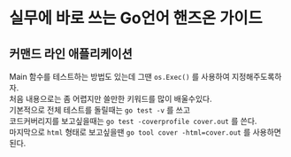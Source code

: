 # 실무에 바로 쓰는 Go언어 핸즈온 가이드

## 커맨드 라인 애플리케이션

Main 함수를 테스트하는 방법도 있는데 그땐 `os.Exec()` 를 사용하여 지정해주도록하자.  
처음 내용으로는 좀 어렵지만 쓸만한 키워드를 많이 배울수있다.  
기본적으로 전체 테스트를 돌릴때는 `go test -v` 를  쓰고  
코드커버리지를 보고싶을때는 `go test -coverprofile cover.out` 를 쓴다.  
마지막으로 `html` 형태로 보고싶을땐 `go tool cover -html=cover.out` 를 사용하면된다.  
